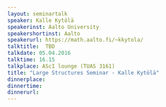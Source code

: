 ```yaml
---
layout: seminartalk
speaker: Kalle Kytölä
speakerinst: Aalto University
speakershortinst: Aalto
speakerurl: https://math.aalto.fi/~kkytola/
talktitle:  TBD
talkdate: 05.04.2016
talktime: 16.15
talkplace: AScI lounge (TUAS 3161)
title: "Large Structures Seminar - Kalle Kytölä"
dinnerplace: 
dinnertime: 
dinnerurl: 
---
```

